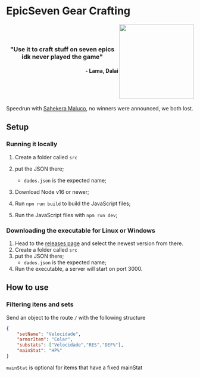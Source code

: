 # EpicSeven Gear Crafting

<img align=right src="https://play-lh.googleusercontent.com/LPRg62C_8Hp7_HlTDlPmUNSY-cuHd54UZqyTEojHK8negGRSMLeX1U5aqNiY0pqG4A" height="200px">

<br/>
<br/>
    <h3 align="center">"Use it to craft stuff on seven epics idk never played the game"</h3>
    <h4 align="right">- Lama, Dalai</h4>
<br/>
<br/>
<br/>

Speedrun with [Sahekera Maluco](https://github.com/CondeSaheki/EpicSeven-Gear-Crafting), no winners were announced, we both lost.

## Setup

### Running it locally

1. Create a folder called `src`
2. put the JSON there;
    - `dados.json` is the expected name;

3. Download Node v16 or newer;
4. Run `npm run build` to build the JavaScript files;
5. Run the JavaScript files with `npm run dev`;

### Downloading the executable for Linux or Windows

1. Head to the [releases page](https://github.com/FelipeSSDev/epicseven-gear-crafting/tags) and select the newest version from there.
2. Create a folder called `src`
3. put the JSON there;
    - `dados.json` is the expected name;
4. Run the executable, a server will start on port 3000.

## How to use


### Filtering itens and sets
Send an object to the route `/` with the following structure

```json
{
    "setName": "Velocidade",
    "armorItem": "Colar",
    "substats": ["Velocidade","RES","DEF%"],
    "mainStat": "HP%"
}
```

`mainStat` is optional for items that have a fixed mainStat